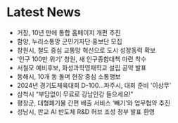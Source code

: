 # Latest News
-  거창, 10년 만에 통합 홈페이지 개편 추진
-  함양, 누리소통망 군민기자단·홍보단 모집
-  창원시, 철도 중심 교통망 혁신으로 도시 성장동력 확보
-  ‘인구 100만 위기’ 창원, 새 인구종합대책 마련 착수
-  서철모 예비후보, 화성과학영재학교 설립 공약 발표
-  동해시, 10개 동 돌며 현장 중심 소통행보
-  2024년 경기도체육대회 D-100…파주시, 대회 준비 '이상무'
-  삼척시 “부담없이 무료로 강남인강 들으세요!”
-  평창군, 대형폐기물 간편 배출 서비스 ‘빼기’와 업무협약 추진
-  성남시, 판교 AI 반도체 R&D 허브 조성 정부 발표 환영
